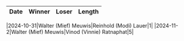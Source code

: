 |Date|Winner|Loser|Length|
|:--:|:----:|:---:|:----:|

|2024-10-31|Walter (Mief) Meuwis|Reinhold (Modi) Lauer|1|
|2024-11-2|Walter (Mief) Meuwis|Vinod (Vinnie) Ratnaphat|5|
